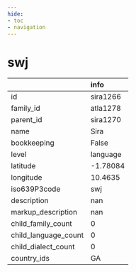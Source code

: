 ```yaml
---
hide:
- toc
- navigation
---
```

# swj
|                      | info     |
|:---------------------|:---------|
| id                   | sira1266 |
| family_id            | atla1278 |
| parent_id            | sira1270 |
| name                 | Sira     |
| bookkeeping          | False    |
| level                | language |
| latitude             | -1.78084 |
| longitude            | 10.4635  |
| iso639P3code         | swj      |
| description          | nan      |
| markup_description   | nan      |
| child_family_count   | 0        |
| child_language_count | 0        |
| child_dialect_count  | 0        |
| country_ids          | GA       |